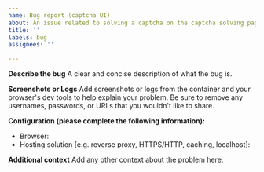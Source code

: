 ```yaml
---
name: Bug report (captcha UI)
about: An issue related to solving a captcha on the captcha solving page
title: ''
labels: bug
assignees: ''

---
```


<!-- Before filing a bug, make sure you're using the latest Docker image, or check the commit history to see if your issue has already been fixed -->

**Describe the bug**
A clear and concise description of what the bug is.

**Screenshots or Logs**
Add screenshots or logs from the container and your browser's dev tools to help explain your problem. Be sure to remove any usernames, passwords, or URLs that you wouldn't like to share.

**Configuration (please complete the following information):**
 - Browser: 
 - Hosting solution [e.g. reverse proxy, HTTPS/HTTP, caching, localhost]: 

**Additional context**
Add any other context about the problem here.

